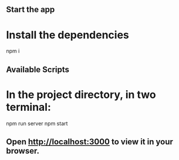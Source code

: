 ## Start the app
# Install the dependencies
npm i 

## Available Scripts
# In the project directory, in two terminal: 

npm run server
npm start

## Open [http://localhost:3000](http://localhost:3000) to view it in your browser.
